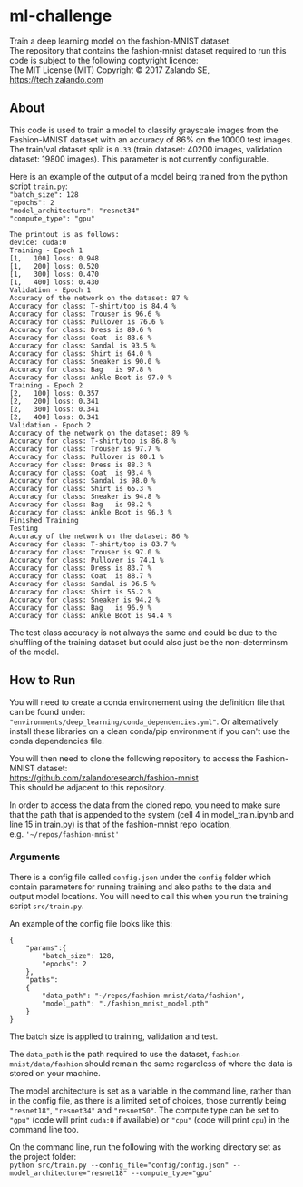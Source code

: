 # ml-challenge
Train a deep learning model on the fashion-MNIST dataset.  
The repository that contains the fashion-mnist dataset required to run this code is subject to the following coptyright licence:  
The MIT License (MIT) Copyright © 2017 Zalando SE, https://tech.zalando.com

## About
This code is used to train a model to classify grayscale images from the Fashion-MNIST dataset with an accuracy of 86% on the 10000 test images. The train/val dataset split is `0.33` (train dataset: 40200 images, validation dataset: 19800 images). This parameter is not currently configurable.

Here is an example of the output of a model being trained from the python script `train.py`:  
`"batch_size": 128`  
`"epochs": 2`  
`"model_architecture": "resnet34"`  
`"compute_type": "gpu"`  

`The printout is as follows:`   
`device: cuda:0`  
`Training - Epoch 1`  
`[1,   100] loss: 0.948`  
`[1,   200] loss: 0.520`  
`[1,   300] loss: 0.470`  
`[1,   400] loss: 0.430`  
`Validation - Epoch 1`  
`Accuracy of the network on the dataset: 87 %`  
`Accuracy for class: T-shirt/top is 84.4 %`  
`Accuracy for class: Trouser is 96.6 %`  
`Accuracy for class: Pullover is 76.6 %`  
`Accuracy for class: Dress is 89.6 %`  
`Accuracy for class: Coat  is 83.6 %`  
`Accuracy for class: Sandal is 93.5 %`  
`Accuracy for class: Shirt is 64.0 %`  
`Accuracy for class: Sneaker is 90.0 %`  
`Accuracy for class: Bag   is 97.8 %`  
`Accuracy for class: Ankle Boot is 97.0 %`  
`Training - Epoch 2`  
`[2,   100] loss: 0.357`  
`[2,   200] loss: 0.341`  
`[2,   300] loss: 0.341`  
`[2,   400] loss: 0.341`  
`Validation - Epoch 2`  
`Accuracy of the network on the dataset: 89 %`  
`Accuracy for class: T-shirt/top is 86.8 %`  
`Accuracy for class: Trouser is 97.7 %`  
`Accuracy for class: Pullover is 80.1 %`  
`Accuracy for class: Dress is 88.3 %`  
`Accuracy for class: Coat  is 93.4 %`  
`Accuracy for class: Sandal is 98.0 %`  
`Accuracy for class: Shirt is 65.3 %`  
`Accuracy for class: Sneaker is 94.8 %`  
`Accuracy for class: Bag   is 98.2 %`  
`Accuracy for class: Ankle Boot is 96.3 %`  
`Finished Training`  
`Testing`  
`Accuracy of the network on the dataset: 86 %`  
`Accuracy for class: T-shirt/top is 83.7 %`  
`Accuracy for class: Trouser is 97.0 %`  
`Accuracy for class: Pullover is 74.1 %`  
`Accuracy for class: Dress is 83.7 %`  
`Accuracy for class: Coat  is 88.7 %`  
`Accuracy for class: Sandal is 96.5 %`  
`Accuracy for class: Shirt is 55.2 %`  
`Accuracy for class: Sneaker is 94.2 %`  
`Accuracy for class: Bag   is 96.9 %`  
`Accuracy for class: Ankle Boot is 94.4 %`  

The test class accuracy is not always the same and could be due to the shuffling of the training dataset but could also just be the non-determinsm of the model.

## How to Run
You will need to create a conda environement using the definition file that can be found under:
`"environments/deep_learning/conda_dependencies.yml"`.
Or alternatively install these libraries on a clean conda/pip environment if you can't use the conda dependencies file.

You will then need to clone the following repository to access the Fashion-MNIST dataset:  
https://github.com/zalandoresearch/fashion-mnist  
This should be adjacent to this repository.

In order to access the data from the cloned repo, you need to make sure that the path that is appended to the system (cell 4 in model_train.ipynb and line 15 in train.py) is that of the fashion-mnist repo location,  
e.g. `'~/repos/fashion-mnist'`

### Arguments

There is a config file called `config.json` under the `config` folder which contain parameters for running training and also paths to the data and output model locations. You will need to call this when you run the training script `src/train.py`.

An example of the config file looks like this:

`{`  
`    "params":{`  
`        "batch_size": 128,`  
`        "epochs": 2`  
`    },`  
`    "paths":`  
`    {`  
`        "data_path": "~/repos/fashion-mnist/data/fashion",`  
`        "model_path": "./fashion_mnist_model.pth"`  
`    }`  
`}`  

The batch size is applied to training, validation and test.

The `data_path` is the path required to use the dataset, `fashion-mnist/data/fashion` should remain the same regardless of where the data is stored on your machine.

The model architecture is set as a variable in the command line, rather than in the config file, as there is a limited set of choices, those currently being `"resnet18"`, `"resnet34"` and `"resnet50"`.
The compute type can be set to `"gpu"` (code will print `cuda:0` if available) or `"cpu"` (code will print `cpu`) in the command line too.

On the command line, run the following with the working directory set as the project folder:  
`python src/train.py --config_file="config/config.json" --model_architecture="resnet18" --compute_type="gpu"`
